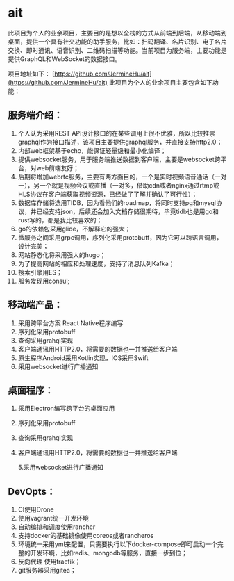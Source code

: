 # ait

此项目为个人的业余项目，主要目的是想以全栈的方式从前端到后端，从移动端到桌面，提供一个具有社交功能的助手服务，比如：扫码翻译、名片识别、电子名片交换、即时通讯、语音识别、二维码扫描等功能。当前项目为服务端，主要功能是提供GraphQL和WebSocket的数据接口。

项目地址如下： [https://github.com/JermineHu/ait](https://github.com/JermineHu/ait) 此项目为个人的业余项目主要包含如下功能：

## 服务端介绍：

1. 个人认为采用REST API设计接口的在某些调用上很不优雅，所以比较推崇graphql作为接口描述，该项目主要提供graphql服务，并直接支持http2.0；
2. 内部web框架基于echo，能保证轻量级和最小化编译；
3. 提供websocket服务，用于服务端推送数据到客户端，主要是websocket跨平台，对web前端友好；
4. 后期将增加webrtc服务，主要有两方面目的，一个是实时视频语音通话（一对一），另一个就是视频会议或直播（一对多，借助cdn或者nginx通过rtmp或HLS协议在客户端获取视频资源，已经做了了解并确认了可行性）；
5. 数据库存储将选用TIDB，因为看他们的roadmap，将同时支持pg和mysql协议，并已经支持json，后续还会加入文档存储很期待，毕竟tidb也是用go和rust写的，都是我比较喜欢的；
6. go的依赖包采用glide，不解释它的强大；
7. 微服务之间采用grpc调用，序列化采用protobuff，因为它可以跨语言调用，设计完美；
8. 网站静态化将采用强大的hugo；
9. 为了提高网站的相应和处理速度，支持了消息队列Kafka；
10. 搜索引擎用ES；
11. 服务发现用consul;

## 移动端产品：

1. 采用跨平台方案 React Native程序编写
2. 序列化采用protobuff
3. 查询采用grahql实现
4. 客户端通讯用HTTP2.0，将需要的数据也一并推送给客户端
5. 原生程序Android采用Kotlin实现，IOS采用Swift
6. 采用websocket进行广播通知

## 桌面程序：

1. 采用Electron编写跨平台的桌面应用
2. 序列化采用protobuff
3. 查询采用grahql实现
4. 客户端通讯用HTTP2.0，将需要的数据也一并推送给客户端

   5.采用websocket进行广播通知

## DevOpts：

1. CI使用Drone
2. 使用vagrant统一开发环境
3. 自动编排和调度使用rancher
4. 支持docker的基础镜像使用coreos或者rancheros
5. 环境统一采用yml来配置，只需要执行以下docker-compose即可启动一个完整的开发环境，比如redis、mongodb等服务，直接一步到位；
6. 反向代理 使用traefik；
7. git服务器采用gitea；

